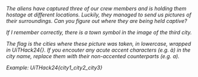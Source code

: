 *The aliens have captured three of our crew members and is holding them hostage at different locations. Luckily, they managed to send us pictures of their surroundings. Can you figure out where they are being held captive?*

*If I remember correctly, there is a town symbol in the image of the third city.*

*The flag is the cities where these picture was taken, in lowercase, wrapped in UiTHack24{}. If you encouter any acute accent characters (e.g. à) in the city name, replace them with their non-accented counterparts (e.g. a).*

*Example: UiTHack24{city1_city2_city3}*

